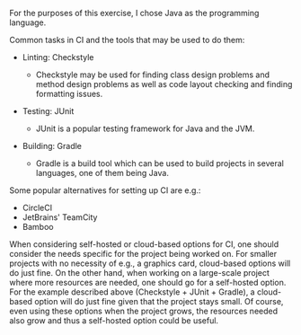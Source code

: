 For the purposes of this exercise, I chose Java as the programming language.

Common tasks in CI and the tools that may be used to do them:
-   Linting: Checkstyle
	-   Checkstyle may be used for finding class design problems and method design problems as well as code layout checking and finding formatting issues.
    
-   Testing: JUnit
	-   JUnit is a popular testing framework for Java and the JVM.
    
-   Building: Gradle
	-   Gradle is a build tool which can be used to build projects in several languages, one of them being Java.

Some popular alternatives for setting up CI are e.g.:
-   CircleCI
-   JetBrains' TeamCity
-   Bamboo

When considering self-hosted or cloud-based options for CI, one should consider the needs specific for the project being worked on. For smaller projects with no necessity of e.g., a graphics card, cloud-based options will do just fine. On the other hand, when working on a large-scale project where more resources are needed, one should go for a self-hosted option. For the example described above (Checkstyle + JUnit + Gradle), a cloud-based option will do just fine given that the project stays small. Of course, even using these options when the project grows, the resources needed also grow and thus a self-hosted option could be useful.
